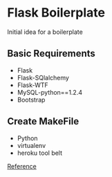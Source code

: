 Flask Boilerplate
=================

Initial idea for a boilerplate

Basic Requirements
-----------------
* Flask
* Flask-SQlalchemy
* Flask-WTF
* MySQL-python==1.2.4
* Bootstrap

Create MakeFile
---------------
* Python
* virtualenv
* heroku tool belt

[Reference](https://github.com/mjhea0/flask-boilerplate)

